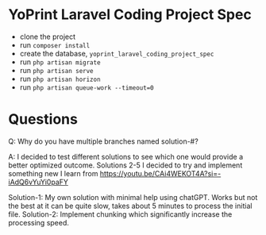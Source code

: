 # YoPrint Laravel Coding Project Spec

- clone the project
- run `composer install`
- create the database, `yoprint_laravel_coding_project_spec`
- run `php artisan migrate`
- run `php artisan serve`
- run `php artisan horizon`
- run `php artisan queue-work --timeout=0`

# Questions

Q: Why do you have multiple branches named solution-#?

A: I decided to test different solutions to see which one would provide a better optimized outcome. Solutions 2-5 I decided to try and implement something new I learn from https://youtu.be/CAi4WEKOT4A?si=-iAdQ6vYuYi0paFY

Solution-1: My own solution with minimal help using chatGPT. Works but not the best at it can be quite slow, takes about 5 minutes to process the initial file.
Solution-2: Implement chunking which significantly increase the processing speed.
